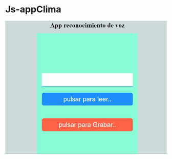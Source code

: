 # Js-appClima
<p align="center">
    <img width="600" src="/assets/to_readme/App-Reconocimiento de voz.gif">
</p>